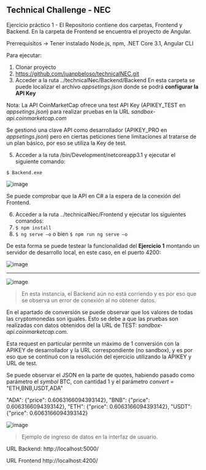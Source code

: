 Technical Challenge - NEC
-------------

Ejercicio práctico 1 - El Repositorio contiene dos carpetas, Frontend y Backend. En la carpeta de Frontend se encuentra el proyecto de Angular.

Prerrequisitos -> Tener instalado Node.js, npm, .NET Core 3.1, Angular CLI

Para ejecutar:
1. Clonar proyecto
2. https://github.com/juanpbeloso/technicalNEC.git
3. Acceder a la ruta ../technicalNec/Backend/Backend
En esta carpeta se puede localizar el archivo *appsetings.json* donde se podrá **configurar la API Key**

Nota: La API CoinMarketCap ofrece una test API Key (APIKEY_TEST en *appsetings.json*) para realizar pruebas en la URL *sandbox-api.coinmarketcap.com*

Se gestionó una clave API como desarrollador (APIKEY_PRO en *appsetings.json*) pero en ciertas peticiones tiene limitaciones al tratarse de un plan básico, por eso se utiliza la Key de test. 

5. Acceder a la ruta /bin/Development/netcoreapp3.1 y ejecutar el siguiente comando:

`$ Backend.exe`

![image](https://user-images.githubusercontent.com/50303942/150785577-48956f5e-cae4-4a43-bc33-4e9d8528ed74.png)

Se puede comprobar que  la API en C# a la espera de la conexión del Frontend.

6. Acceder a la ruta  ../technicalNec/Frontend y ejecutar los siguientes comandos:
7. `$ npm install`
8. `$ ng serve –o` o bien  `$ npm run ng serve –o`

De esta forma se puede testear la funcionalidad del **Ejercicio 1** montando un servidor de desarrollo local, en este caso, en el puerto 4200:


![image](https://user-images.githubusercontent.com/50303942/150781997-5c1f4b8c-f044-4bcc-bea9-c1213707a8f9.png)

-------------

![image](https://user-images.githubusercontent.com/50303942/150781922-808eda7b-a4d5-41e8-b703-d7034d17c12e.png)

> En esta instancia, el Backend aún no está corriendo y es por eso que se observa un error de conexión al no obtener datos.


En el apartado de conversión se puede observar que los valores de todas las cryptomonedas son iguales. Esto se debe a que las pruebas son realizadas con datos obtenidos del la URL de TEST: *sandbox-api.coinmarketcap.com*. 

Esta request en particular permite un máximo de 1 conversión con la APIKEY de desarrollador y la URL correspondiente (no sandbox), y es por eso que se continuó con la resolución del ejercicio utilizando la APIKEY y URL de test. 

Se puede observar el JSON en la parte de quotes, habiendo pasado como parámetro el *symbol* BTC, con cantidad 1 y el parámetro *convert* = "ETH,BNB,USDT,ADA"

"ADA": {"price": 0.6063166094393142},
"BNB": {"price": 0.6063166094393142},
"ETH": {"price": 0.6063166094393142},
"USDT": {"price": 0.6063166094393142}


![image](https://user-images.githubusercontent.com/50303942/150793156-7a99128b-4dcc-4af4-a876-18b409a8ec65.png)

> Ejemplo de ingreso de datos en la interfaz de usuario.
> 


URL Backend: http://localhost:5000/

URL Frontend http://localhost:4200/

